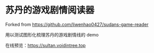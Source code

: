 # 苏丹的游戏剧情阅读器

Forked from https://github.com/liwenhao0427/sudans-game-reader

用以测试图形化梳理苏丹的游戏剧情线的 demo

在线预览：https://sultan.voidintree.top
